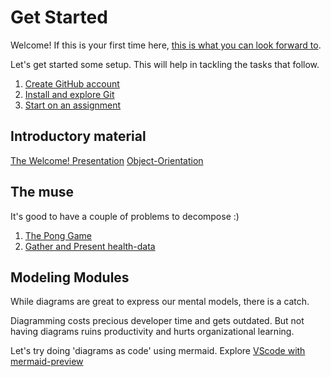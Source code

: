 # Get Started

Welcome! If this is your first time here,
[this is what you can look forward to](look-forward.md).

Let's get started some setup. This will help in tackling the tasks that follow.

1. [Create GitHub account](https://github.com/)
1. [Install and explore Git](git-resources.md)
1. [Start on an assignment](startup-assignment.md)

## Introductory material

[The Welcome! Presentation](material/get-started-2020-distr.pdf)
[Object-Orientation](material/OO-distr.pdf)

## The muse

It's good to have a couple of problems to decompose :)

1. [The Pong Game](pong-game.md)
1. [Gather and Present health-data](gather-present-fit.md)

## Modeling Modules

While diagrams are great to express our mental models, there is a catch.

Diagramming costs precious developer time and gets outdated.
But not having diagrams ruins productivity and hurts organizational learning.

Let's try doing 'diagrams as code' using mermaid.
Explore [VScode with mermaid-preview](vscode-with-preview.md)
